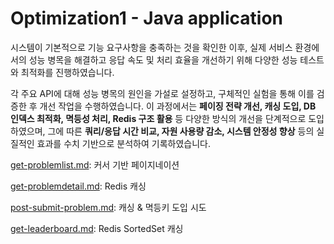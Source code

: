 # Optimization1 - Java application

시스템이 기본적으로 기능 요구사항을 충족하는 것을 확인한 이후, 실제 서비스 환경에서의 성능 병목을 해결하고 응답 속도 및 처리 효율을 개선하기 위해 다양한 성능 테스트와 최적화를 진행하였습니다.&#x20;

각 주요 API에 대해 성능 병목의 원인을 가설로 설정하고, 구체적인 실험을 통해 이를 검증한 후 개선 작업을 수행하였습니다. 이 과정에서는 **페이징 전략 개선, 캐싱 도입, DB 인덱스 최적화, 멱등성 처리, Redis 구조 활용** 등 다양한 방식의 개선을 단계적으로 도입하였으며, 그에 따른 **쿼리/응답 시간 비교, 자원 사용량 감소, 시스템 안정성 향상** 등의 실질적인 효과를 수치 기반으로 분석하여 기록하였습니다.



[get-problemlist.md](get-problemlist.md "mention"): 커서 기반 페이지네이션

[get-problemdetail.md](get-problemdetail.md "mention"): Redis 캐싱

[post-submit-problem.md](post-submit-problem.md "mention"): 캐싱 & 멱등키 도입 시도

[get-leaderboard.md](get-leaderboard.md "mention"): Redis SortedSet 캐싱
